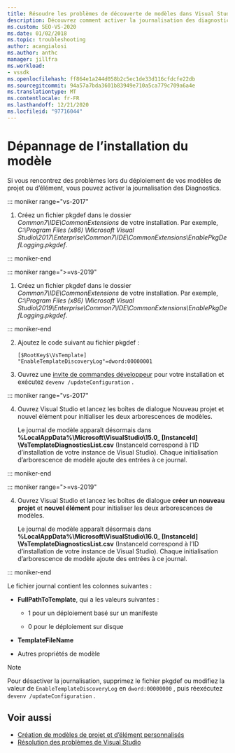 ```yaml
---
title: Résoudre les problèmes de découverte de modèles dans Visual Studio | Microsoft Docs
description: Découvrez comment activer la journalisation des diagnostics pour résoudre les problèmes de déploiement de projets et de modèles personnalisés dans le kit de développement logiciel (SDK) Visual Studio.
ms.custom: SEO-VS-2020
ms.date: 01/02/2018
ms.topic: troubleshooting
author: acangialosi
ms.author: anthc
manager: jillfra
ms.workload:
- vssdk
ms.openlocfilehash: ff864e1a244d058b2c5ec1de33d116cfdcfe22db
ms.sourcegitcommit: 94a57a7bda3601b83949e710a5ca779c709a6a4e
ms.translationtype: MT
ms.contentlocale: fr-FR
ms.lasthandoff: 12/21/2020
ms.locfileid: "97716044"
---
```

# <a name="troubleshooting-template-installation"></a>Dépannage de l’installation du modèle

Si vous rencontrez des problèmes lors du déploiement de vos modèles de projet ou d’élément, vous pouvez activer la journalisation des Diagnostics.

::: moniker range="vs-2017"

1. Créez un fichier pkgdef dans le dossier *Common7\IDE\CommonExtensions* de votre installation. Par exemple, *C:\Program Files (x86) \Microsoft Visual Studio\2017\Enterprise\Common7\IDE\CommonExtensions\EnablePkgDefLogging.pkgdef*.

::: moniker-end

::: moniker range=">=vs-2019"

1. Créez un fichier pkgdef dans le dossier *Common7\IDE\CommonExtensions* de votre installation. Par exemple, *C:\Program Files (x86) \Microsoft Visual Studio\2019\Enterprise\Common7\IDE\CommonExtensions\EnablePkgDefLogging.pkgdef*.

::: moniker-end

2. Ajoutez le code suivant au fichier pkgdef :

    ```
    [$RootKey$\VsTemplate]
    "EnableTemplateDiscoveryLog"=dword:00000001
    ```

3. Ouvrez une [invite de commandes développeur](/dotnet/framework/tools/developer-command-prompt-for-vs) pour votre installation et exécutez `devenv /updateConfiguration` .

::: moniker range="vs-2017"

4. Ouvrez Visual Studio et lancez les boîtes de dialogue Nouveau projet et nouvel élément pour initialiser les deux arborescences de modèles.

   Le journal de modèle apparaît désormais dans **%LocalAppData%\Microsoft\VisualStudio\15.0_ [InstanceId] \VsTemplateDiagnosticsList.csv** (InstanceId correspond à l’ID d’installation de votre instance de Visual Studio). Chaque initialisation d’arborescence de modèle ajoute des entrées à ce journal.

::: moniker-end

::: moniker range=">=vs-2019"

4. Ouvrez Visual Studio et lancez les boîtes de dialogue **créer un nouveau projet** et **nouvel élément** pour initialiser les deux arborescences de modèles.

   Le journal de modèle apparaît désormais dans **%LocalAppData%\Microsoft\VisualStudio\16.0_ [InstanceId] \VsTemplateDiagnosticsList.csv** (InstanceId correspond à l’ID d’installation de votre instance de Visual Studio). Chaque initialisation d’arborescence de modèle ajoute des entrées à ce journal.

::: moniker-end

Le fichier journal contient les colonnes suivantes :

- **FullPathToTemplate**, qui a les valeurs suivantes :

  - 1 pour un déploiement basé sur un manifeste

  - 0 pour le déploiement sur disque

- **TemplateFileName**

- Autres propriétés de modèle

> [!NOTE]
> Pour désactiver la journalisation, supprimez le fichier pkgdef ou modifiez la valeur de `EnableTemplateDiscoveryLog` en `dword:00000000` , puis réexécutez `devenv /updateConfiguration` .

## <a name="see-also"></a>Voir aussi

- [Création de modèles de projet et d’élément personnalisés](creating-custom-project-and-item-templates.md)
- [Résolution des problèmes de Visual Studio](/troubleshoot/visualstudio/welcome-visual-studio/)
